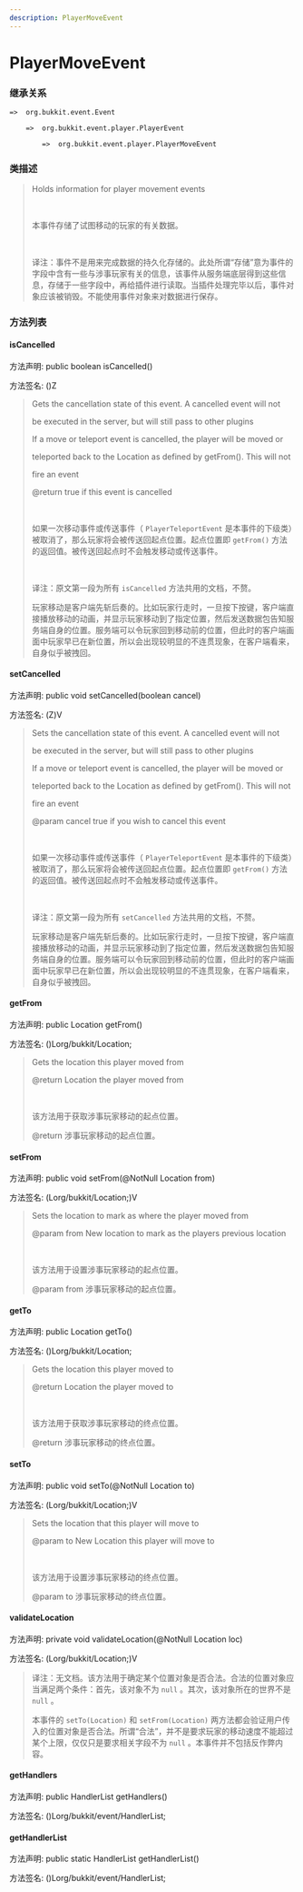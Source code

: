 ```yaml
---
description: PlayerMoveEvent
---
```


# PlayerMoveEvent

### 继承关系

    =>  org.bukkit.event.Event

        =>  org.bukkit.event.player.PlayerEvent

            =>  org.bukkit.event.player.PlayerMoveEvent

### 类描述

> Holds information for player movement events
> 
> <br>
> 
> 本事件存储了试图移动的玩家的有关数据。
> 
> <br>
> 
> 译注：事件不是用来完成数据的持久化存储的。此处所谓“存储”意为事件的字段中含有一些与涉事玩家有关的信息，该事件从服务端底层得到这些信息，存储于一些字段中，再给插件进行读取。当插件处理完毕以后，事件对象应该被销毁。不能使用事件对象来对数据进行保存。

### 方法列表

#### isCancelled

方法声明: public boolean isCancelled()

方法签名: ()Z

> Gets the cancellation state of this event. A cancelled event will not
> 
> be executed in the server, but will still pass to other plugins
> 
> If a move or teleport event is cancelled, the player will be moved or
> 
> teleported back to the Location as defined by getFrom(). This will not
> 
> fire an event
> 
> @return true if this event is cancelled
> 
> <br>
> 
> 如果一次移动事件或传送事件（ `PlayerTeleportEvent` 是本事件的下级类）被取消了，那么玩家将会被传送回起点位置。起点位置即 `getFrom()` 方法的返回值。被传送回起点时不会触发移动或传送事件。
> 
> <br>
> 
> 译注：原文第一段为所有 `isCancelled` 方法共用的文档，不赘。
> 
> 玩家移动是客户端先斩后奏的。比如玩家行走时，一旦按下按键，客户端直接播放移动的动画，并显示玩家移动到了指定位置，然后发送数据包告知服务端自身的位置。服务端可以令玩家回到移动前的位置，但此时的客户端画面中玩家早已在新位置，所以会出现较明显的不连贯现象，在客户端看来，自身似乎被拽回。

#### setCancelled

方法声明: public void setCancelled(boolean cancel)

方法签名: (Z)V

> Sets the cancellation state of this event. A cancelled event will not
> 
> be executed in the server, but will still pass to other plugins
> 
> If a move or teleport event is cancelled, the player will be moved or
> 
> teleported back to the Location as defined by getFrom(). This will not
> 
> fire an event
> 
> @param cancel true if you wish to cancel this event
> 
> <br>
> 
> 如果一次移动事件或传送事件（ `PlayerTeleportEvent` 是本事件的下级类）被取消了，那么玩家将会被传送回起点位置。起点位置即 `getFrom()` 方法的返回值。被传送回起点时不会触发移动或传送事件。
> 
> <br>
> 
> 译注：原文第一段为所有 `setCancelled` 方法共用的文档，不赘。
> 
> 玩家移动是客户端先斩后奏的。比如玩家行走时，一旦按下按键，客户端直接播放移动的动画，并显示玩家移动到了指定位置，然后发送数据包告知服务端自身的位置。服务端可以令玩家回到移动前的位置，但此时的客户端画面中玩家早已在新位置，所以会出现较明显的不连贯现象，在客户端看来，自身似乎被拽回。

#### getFrom

方法声明: public Location getFrom()

方法签名: ()Lorg/bukkit/Location;

> Gets the location this player moved from
> 
> @return Location the player moved from
> 
> <br>
> 
> 该方法用于获取涉事玩家移动的起点位置。
> 
> @return 涉事玩家移动的起点位置。

#### setFrom

方法声明: public void setFrom(@NotNull Location from)

方法签名: (Lorg/bukkit/Location;)V

> Sets the location to mark as where the player moved from
> 
> @param from New location to mark as the players previous location
> 
> <br>
> 
> 该方法用于设置涉事玩家移动的起点位置。
> 
> @param from 涉事玩家移动的起点位置。

#### getTo

方法声明: public Location getTo()

方法签名: ()Lorg/bukkit/Location;

> Gets the location this player moved to
> 
> @return Location the player moved to
> 
> <br>
> 
> 该方法用于获取涉事玩家移动的终点位置。
> 
> @return 涉事玩家移动的终点位置。

#### setTo

方法声明: public void setTo(@NotNull Location to)

方法签名: (Lorg/bukkit/Location;)V

> Sets the location that this player will move to
> 
> @param to New Location this player will move to
> 
> <br>
> 
> 该方法用于设置涉事玩家移动的终点位置。
> 
> @param to 涉事玩家移动的终点位置。

#### validateLocation

方法声明: private void validateLocation(@NotNull Location loc)

方法签名: (Lorg/bukkit/Location;)V

> 译注：无文档。该方法用于确定某个位置对象是否合法。合法的位置对象应当满足两个条件：首先，该对象不为 `null` 。其次，该对象所在的世界不是 `null` 。
> 
> 本事件的 `setTo(Location)` 和 `setFrom(Location)` 两方法都会验证用户传入的位置对象是否合法。所谓“合法”，并不是要求玩家的移动速度不能超过某个上限，仅仅只是要求相关字段不为 `null` 。本事件并不包括反作弊内容。

#### getHandlers

方法声明: public HandlerList getHandlers()

方法签名: ()Lorg/bukkit/event/HandlerList;

#### getHandlerList

方法声明: public static HandlerList getHandlerList()

方法签名: ()Lorg/bukkit/event/HandlerList;